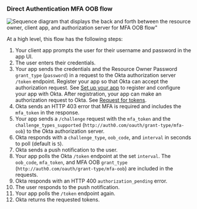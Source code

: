 ### Direct Authentication MFA OOB flow

<div class="full">

![Sequence diagram that displays the back and forth between the resource owner, client app, and authorization server for MFA OOB flow"](/img/authorization/oauth-mfaoob-grant-flow.png)

</div>

<!-- Source for image. Generated using http://www.plantuml.com/plantuml/uml/

skinparam monochrome true
actor "User" as user
participant "Client App (Your app)" as client
participant "Authorization Server (Okta)" as okta

autonumber "<b>#."
client -> user: Prompts user for username and password
user -> client: Enters credentials
client -> okta: Sends credentials and `grant_type` in `/token` request
okta -> client: Sends HTTP 403 error and `mfa_token` in response
client -> okta: Sends `/challenge` request with `mfa_token` and `challenge_types_supported`
okta -> client: Sends `challenge_type`, `oob_code`, `interval`
okta -> user: Sends push notification to user
client -> okta: Polls `/token` at set interval with `mfa_token`, `oob_code`, `grant_type`
okta -> client: Responds with HTTP 400 `authorization_pending`
user -> okta: Responds to push notification
client -> okta: Polls `/token` endpoint
okta -> client: Responds with access token (optionally refresh token)

-->

At a high level, this flow has the following steps:

1. Your client app prompts the user for their username and password in the app UI.
1. The user enters their credentials.
1. Your app sends the credentials and the Resource Owner Password `grant_type` (`password`) in a request to the Okta authorization server `/token` endpoint.
    Register your app so that Okta can accept the authorization request. See [Set up your app](#set-up-your-app) to register and configure your app with Okta. After registration, your app can make an authorization request to Okta. See [Request for tokens](#request-for-tokens).
1. Okta sends an HTTP 403 error that MFA is required and includes the `mfa_token` in the response.
1. Your app sends a `/challenge` request with the `mfa_token` and the `challenge_types_supported` (`http://auth0.com/oauth/grant-type/mfa-oob`) to the Okta authorization server.
1. Okta responds with a `challenge_type`, `oob_code`, and `interval` in seconds to poll (default is `5`).
1. Okta sends a push notification to the user.
1. Your app polls the Okta `/token` endpoint at the set `interval`. The `oob_code`, `mfa_token`, and MFA OOB `grant_type` (`http://auth0.com/oauth/grant-type/mfa-oob`) are included in the requests.
1. Okta responds with an HTTP 400 `authorization_pending` error.
1. The user responds to the push notification.
1. Your app polls the `/token` endpoint again.
1. Okta returns the requested tokens.
